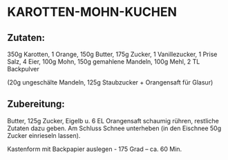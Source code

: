 # KAROTTEN-MOHN-KUCHEN

## Zutaten:

350g Karotten, 1 Orange, 150g Butter, 175g Zucker, 1 Vanillezucker, 1
Prise Salz, 4 Eier, 100g Mohn, 150g gemahlene Mandeln, 100g Mehl, 2 TL
Backpulver

(20g ungeschälte Mandeln, 125g Staubzucker + Orangensaft für Glasur)

## Zubereitung:

Butter, 125g Zucker, Eigelb u. 6 EL Orangensaft schaumig rühren,
restliche Zutaten dazu geben. Am Schluss Schnee unterheben (in den
Eischnee 50g Zucker einrieseln lassen).

Kastenform mit Backpapier auslegen - 175 Grad – ca. 60 Min.

